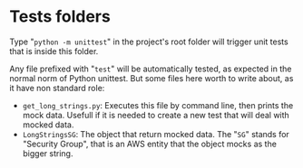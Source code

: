 # Tests folders

Type "`python -m unittest`" in the project's root folder will trigger unit tests that is inside this folder.

Any file prefixed with "`test`" will be automatically tested, as expected in the normal norm of Python unittest. But some files here worth to write about, as it have non standard role:

* `get_long_strings.py`: Executes this file by command line, then prints the mock data. Usefull if it is needed to create a new test that will deal with mocked data.
* `LongStringsSG`: The object that return mocked data. The "`SG`" stands for "Security Group", that is an AWS entity that the object mocks as the bigger string.
